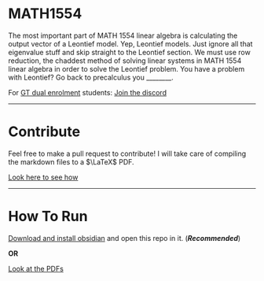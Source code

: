 # MATH1554

The most important part of MATH 1554 linear algebra is calculating the output vector of a Leontief model. Yep, Leontief models. Just ignore all that eigenvalue stuff and skip straight to the Leontief section. We must use row reduction, the chaddest method of solving linear systems in MATH 1554 linear algebra in order to solve the Leontief problem. You have a problem with Leontief? Go back to precalculus you ________.

For [GT dual enrolment](https://admission.gatech.edu/dual-enrollment/) students: [Join the discord](https://discord.gg/gt-dual-enrollment-753230080699793559)
***
# Contribute

Feel free to make a pull request to contribute! I will take care of compiling the markdown files to a $\LaTeX$ PDF.

[Look here to see how](https://youtu.be/fKDBYrV8rcs)

***
# How To Run
[Download and install obsidian](https://obsidian.md/download) and open this repo in it. (_**Recommended**_)

**OR**

[Look at the PDFs](./pdf/)
